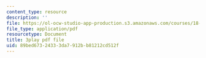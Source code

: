 ```yaml
---
content_type: resource
description: ''
file: https://ol-ocw-studio-app-production.s3.amazonaws.com/courses/18-06sc-linear-algebra-fall-2011/89bed67324333da7912bb81212cd512f_Ts3o2I8_Mxc.pdf
file_type: application/pdf
resourcetype: Document
title: 3play pdf file
uid: 89bed673-2433-3da7-912b-b81212cd512f
---
```

